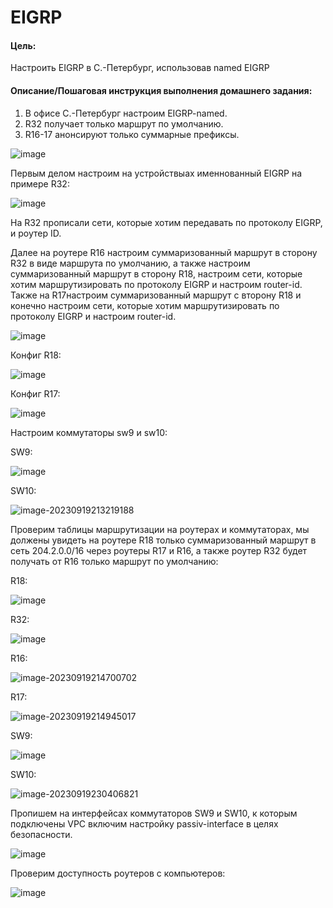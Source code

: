# EIGRP



#### Цель:

Настроить EIGRP в С.-Петербург, использовав named EIGRP

#### Описание/Пошаговая инструкция выполнения домашнего задания:

1. В офисе С.-Петербург настроим EIGRP-named.
2. R32 получает только маршрут по умолчанию.
3. R16-17 анонсируют только суммарные префиксы.



![image](https://github.com/SalminKHV/OTUS/assets/130359715/098e9646-af30-4c2b-80b2-9057c10f3ef5)



Первым делом настроим на устройствыах именнованный EIGRP на примере R32:

![image](https://github.com/SalminKHV/OTUS/assets/130359715/422ac6ca-36a1-4b6b-b74f-5380a760d246)



На R32 прописали сети, которые хотим передавать по протоколу EIGRP, и роутер ID.

Далее на роутере R16 настроим суммаризованный маршрут в сторону R32 в виде маршрута по умолчанию,  а также настроим суммаризованный маршрут в сторону R18, настроим сети, которые хотим маршрутизировать по протоколу EIGRP и настроим router-id. Также на R17настроим суммаризованный маршрут с второну R18 и конечно настроим сети, которые хотим маршрутизировать по протоколу EIGRP и настроим router-id. 

![image](https://github.com/SalminKHV/OTUS/assets/130359715/2d3a0d8b-302a-4a85-9582-ecde94c7bbc5)

Конфиг R18:

![image](https://github.com/SalminKHV/OTUS/assets/130359715/aaa74e0f-1057-4bd6-a906-fc34f94ad30b)

Конфиг R17:

![image](https://github.com/SalminKHV/OTUS/assets/130359715/7d329dff-038f-442a-8011-41f93d9ad089)

Настроим коммутаторы sw9 и sw10:

SW9:

![image](https://github.com/SalminKHV/OTUS/assets/130359715/02a698ad-bb70-49c7-b320-64496612b35a)

SW10:

![image-20230919213219188](https://github.com/SalminKHV/OTUS/assets/130359715/73c2c304-42db-4318-a1ad-6bd6a89197c0)

Проверим таблицы маршрутизации на роутерах и коммутаторах, мы должены увидеть на роутере R18 только суммаризованный маршрут в сеть 204.2.0.0/16 через роутеры R17 и R16, а также роутер R32 будет получать от R16 только маршрут по умолчанию:

R18:

![image](https://github.com/SalminKHV/OTUS/assets/130359715/97a2b03a-efca-4702-8c1c-8ecde48141d9)

R32:

![image](https://github.com/SalminKHV/OTUS/assets/130359715/b3996cca-4853-41dc-8f2e-15eb687288eb)

R16:



![image-20230919214700702](https://github.com/SalminKHV/OTUS/assets/130359715/e506177f-2314-4da4-a053-06a51db09d2a)

R17: 

![image-20230919214945017](https://github.com/SalminKHV/OTUS/assets/130359715/61476dbd-0ea1-42f1-9506-f9b885e470d7)



SW9:

![image](https://github.com/SalminKHV/OTUS/assets/130359715/e1c41c2f-a8a5-45e2-97fa-c8eb23feefff)

SW10:

![image-20230919230406821](C:\Users\Gyper\AppData\Roaming\Typora\typora-user-images\image-20230919230406821.png)

Пропишем на интерфейсах коммутаторов SW9 и SW10, к которым подключены VPC включим настройку passiv-interface в целях безопасности.

![image](https://github.com/SalminKHV/OTUS/assets/130359715/045920a8-745c-4044-b527-b35ecf3017ed)

Проверим доступность роутеров с компьютеров: 

![image](https://github.com/SalminKHV/OTUS/assets/130359715/df3f7ceb-d71a-4630-b034-659c8ec6eae3)
